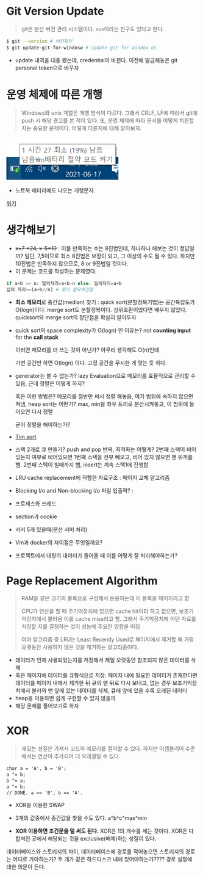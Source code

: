# Git Version Update

> git은 분산 버전 관리 시스템이다. `svn`이라는 친구도 있다고 한다.

```bash
$ git --version # 버전확인
$ git update-git-for-windosw # update git for window os

```

- update 내역을 대충 봤는데, credential이 바뀐다. 이전에 발급해놓은 git personal token으로 바꾸자



# 운영 체제에 따른 개행

> Windows와 unix 계열은 개행 방식이 다르다. 그래서 CRLF, LF에 따라서 git에 push 시 해당 경고를 본 적이 있다. 또, 운영 체제에 따라 문서를 어떻게 치환할지는 중요한 문제이다. 어떻게 다른지에 대해 알아보자.

![image-20210617150822713](images/image-20210617150822713.png)

- 노트북 배터리에도 나오는 개행문자.

[위키](https://ko.wikipedia.org/wiki/%EC%83%88%EC%A4%84_%EB%AC%B8%EC%9E%90#ASCII)



# 생각해보기

- ~~x+7 =24, x-5=10~~ : 이를 만족하는 수는 8진법인데, 하나하나 해보는 것이 정답일까? 일단, 7,5이므로 최소 8진법은 보장이 되고, 그 이상의 수도 될 수 있다. 하지만 10진법은 만족하지 않으므로, 8 or 9진법일 것이다.
- 이 문제는 코드를 작성하는 문제였다.

```python
if a+b >= n: 일의자리=a+b-n else: 일의자리=a+b
십의 자리+=(a+b//n) # 몫이 필요하긴함
```



- **최소 메모리**로 중간값(median) 찾기 : quick sort(분할정복기법)는 공간복잡도가 O(logn)이다. merge sort도 분할정복이다. 상위호환이었다면 배우지 않았다. quicksort와 merge sort의 장단점을 확실히 알아두자

- quick sort의 space complexity가 O(logn) 인 이유는? not **counting input** for the **call stack** 

  이러면 메모리를 더 쓰는 것이 아닌가? 아무리 생각해도 O(n)인데

  가변 공간만 하면 O(logn) 이다. 고정 공간을 무시한 게 맞는 듯 하다.

- generator는 쓸 수 없는가? lazy Evaluation으로 메모리를 효율적으로 관리할 수 있음, 근데 정렬은 어떻게 하지?

  혹은 이런 방법은? 메모리를 절반만 써서 정렬 해놓음, 여기 범위에 속하지 않으면 쳐냄, heap sort는 어떤가? max, min을 좌우 트리로 분산시켜놓고, 이 범위에 들어오면 다시 정렬

  굳이 정렬을 해야하는가?

- [Tim sort](https://d2.naver.com/helloworld/0315536)

- 스택 2개로 큐 만들기? push and pop 반복, 최적화는 어떻게? 2번째 스택이 비어있는지 여부로 비어있으면 1번째 스택을 전부 빼오고, 비어 있지 않으면  맨 위꺼를 뺌. 2번째 스택이 빌때까지 뺌, insert는 계속 스택1에 진행함

- LRU cache replacement에 적합한 자료구조 : 페이지 교체 알고리즘 

- Blocking I/o and Non-blocking I/o 파일 입출력? :

- 프로세스와 쓰레드
- section과 cookie

- 서버 5개 있을때(분산 서버 처리)
- Vm과 docker의 차이점은 무엇일까요?
- 프로젝트에서 대량의 대이터가 들어올 때 이를 어떻게 잘 처리해야하는가?

# Page Replacement Algorithm

> RAM을 같은 크기의 불록으로 구성해서 운용하는데 이 블록을 페이지라고 함
>
> CPU가 연산을 할 때 주기억장치에 있으면 cache hit이라 하고 없으면, 보조기억장치에서 불러옴 이를 cache miss라고 함. 그래서 주기억장치에 어떤 자료를 저장할 지를 결정하는 것이 성능에 주요한 영향을 미침
>
> 여러 알고리즘 중 LRU는 Least Recently Used로 페이지에서 제거할 때 가장 오랫동안 사용하지 않은 것을 제거하는 알고리즘이다.

- 데이터가 언제 사용되었는지를 저장해서 제일 오랫동안 참조되지 않은 데이터를 삭제
- 혹은 페이지에 데이터를 큐형식으로 저장. 페이지 내에 필요한 데이터가 존재한다면 데이터를 페이지 내에서 제거한 뒤 큐의 맨 뒤로 다시 보내고, 없는 경우 보조기억장치에서 불러와 맨 앞에 있는 데이터를 삭제, 큐에 앞에 있을 수록 오래된 데이터
- heap을 이용하면 쉽게 구현할 수 있지 않을까
- 해당 문제를 풀어보기로 하자

# XOR

> 재밌는 성질은 가져서 코드와 메모리를 절약할 수 있다. 하지만 어셈블리어 수준에서는 연산이 추가되어 더 오래걸릴 수 있다.

```
char a = 'A', b = 'B';
a ^= b;
b ^= a;
a ^= b;
// DONE. a == 'B', b == 'A'.
```

- XOR을 이용한 SWAP
- 3개의 값중에서 중간값을 찾을 수도 있다. a^b^c^max^min

- **XOR 이용하면 조건문을 덜 써도 된다.** XOR은 1의 개수를 세는 것이다. XOR은 다 합쳐진 곳에서 해당되는 것을 exclusive(배제)하는 성질이 있다.







데이터베이스와 스토리지의 차이, 데이터베이스에 경로를 적어놓으면 스토리지의 경로는 어디로 가야하는가? 두 개가 같은 하드디스크 내에 있어야하는가???? 경로 설정에 대한 의문이 든다.



